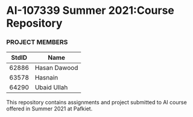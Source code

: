 # AI-107339 Summer 2021:Course Repository

### PROJECT MEMBERS ###
StdID | Name
------------ | -------------
62886 | Hasan Dawood
63578 | Hasnain
64290 | Ubaid Ullah

This repository contains assignments and project submitted to AI course offered in Summer 2021 at Pafkiet.
